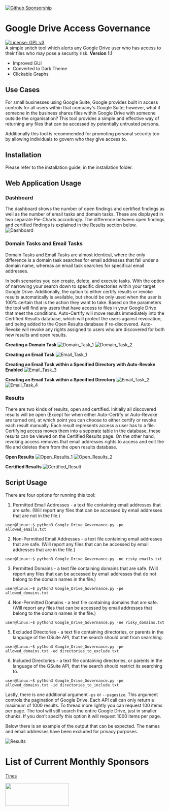[![Github Sponsorship](/installation/images/github_sponsor_btn.svg)](https://github.com/sponsors/matamorphosis)

# Google Drive Access Governance
[![License: GPL v3](https://img.shields.io/badge/License-GPLv3-blue.svg)](https://www.gnu.org/licenses/gpl-3.0)  
A simple snitch tool which alerts any Google Drive user who has access to their files who may pose a security risk.
**Version 1.1**  
- Improved GUI
- Converted to Dark Theme
- Clickable Graphs

## Use Cases
For small businesses using Google Suite, Google provides built in access controls for all users within that company's Google Suite; however, what if someone in the business shares files within Google Drive with someone outside the organisation? This tool provides a simple and effective way of returning any files that can be accessed by potentially untrusted persons.

Additionally this tool is recommended for promoting personal security too by allowing individuals to govern who they give access to.

## Installation  
Please refer to the installation guide, in the installation folder.

## Web Application Usage

### Dashboard
The dashboard shows the number of open findings and certified findings as well as the number of email tasks and domain tasks. These are displayed in two separate Pie-Charts accordingly. The difference between open findings and certified findings is explained in the Results section below.
![Dashboard](/installation/images/Dashboard.png)

### Domain Tasks and Email Tasks
Domain Tasks and Email Tasks are almost identical, where the only difference is a domain task searches for email addresses that fall under a domain name, whereas an email task searches for specifical email addresses.  
  
In both scenarios you can create, delete, and execute tasks. With the option of narrowing your search down to specific directories within your target Google Drive. Additionally, the option to either certify results or revoke results automatically is available, but should be only used when the user is 100% certain that is the action they want to take. Based on the parameters the tool will find any users that have access to files in your Google Drive that meet the conditions. Auto-Certify will move results immediately into the Certified Results database, which will protect the users against revocation, and being added to the Open Results database if re-discovered. Auto-Revoke will revoke any rights assigned to users who are discovered for both new results and open results.

**Creating a Domain Task**
![Domain_Task_1](/installation/images/Domain_Task_1.png)
![Domain_Task_2](/installation/images/Domain_Task_2.png)

**Creating an Email Task**
![Email_Task_1](/installation/images/Email_Task_1.png)

**Creating an Email Task within a Specified Directory with Auto-Revoke Enabled**
![Email_Task_3](/installation/images/Email_Task_3.png)

**Creating an Email Task within a Specified Directory**
![Email_Task_2](/installation/images/Email_Task_2.png)
![Email_Task_4](/installation/images/Email_Task_4.png)

### Results
There are two kinds of results, open and certified. Initially all discovered results will be open (Except for when either Auto-Certify or Auto-Revoke are turned on), at which point you can choose to either certify or revoke each result manually. Each result represents access a user has to a file. Certifying access moves them into a seperate table in the database, these results can be viewed on the Certified Results page. On the other hand, revoking access removes that email addresses rights to access and edit the file and deletes them from the open results database.

**Open Results**
![Open_Results_1](/installation/images/Open_Results_1.png)
![Open_Results_2](/installation/images/Open_Results_2.png)

**Certified Results**
![Certified_Result](/installation/images/Certified_Result.png)

## Script Usage
There are four options for running this tool:  
1. Permitted Email Addresses - a text file containing email addresses that are safe. (Will report any files that can be accessed by email addresses that are not in the file.)
```console
user@linux:~$ python3 Google_Drive_Governance.py -pe allowed_emails.txt
```
2. Non-Permitted Email Addresses - a text file containing email addresses that are safe. (Will report any files that can be accessed by email addresses that are in the file.)
```console
user@linux:~$ python3 Google_Drive_Governance.py -ne risky_emails.txt
```
3. Permitted Domains - a text file containing domains that are safe. (Will report any files that can be accessed by email addresses that do not belong to the domain names in the file.)
```console
user@linux:~$ python3 Google_Drive_Governance.py -pe allowed_domains.txt
```
4. Non-Permitted Domains - a text file containing domains that are safe. (Will report any files that can be accessed by email addresses that belong to the domain names in the file.)
```console
user@linux:~$ python3 Google_Drive_Governance.py -ne risky_domains.txt
```
5. Excluded Directories - a text file containing directories, or parents in the language of the GSuite API, that the search should omit from searching. 
```console
user@linux:~$ python3 Google_Drive_Governance.py -pe allowed_domains.txt -ed directories_to_exclude.txt
```
6. Included Directories - a text file containing directories, or parents in the language of the GSuite API, that the search should restrict its searching to. 
```console
user@linux:~$ python3 Google_Drive_Governance.py -pe allowed_domains.txt -id directories_to_include.txt
```

Lastly, there is one additional argument `-ps` or `--pagesize`. This argument controls the pagination of Google Drive. Each API call can only return a maximum of 1000 results. To thread more lightly you can request 100 items per page. The tool will still search the entire Google Drive, just in smaller chunks. If you don't specify this option it will request 1000 items per page.

Below there is an example of the output that can be expected. The names and email addresses have been excluded for privacy purposes.

![Results](/installation/images/Example_Terminal_Output.png)

# List of Current Monthly Sponsors

[Tines](https://www.tines.com/?utm_source=oss&utm_medium=sponsorship&utm_campaign=matamorphosis)
<p align="left">
  <img width="200" height="72" src="./installation/images/Tines-Sponsorship-Badge-Purple.png">
</p>
